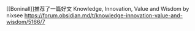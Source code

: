 [[Boninall]]推荐了一篇好文
Knowledge, Innovation, Value and Wisdom by nixsee
https://forum.obsidian.md/t/knowledge-innovation-value-and-wisdom/5166/7

